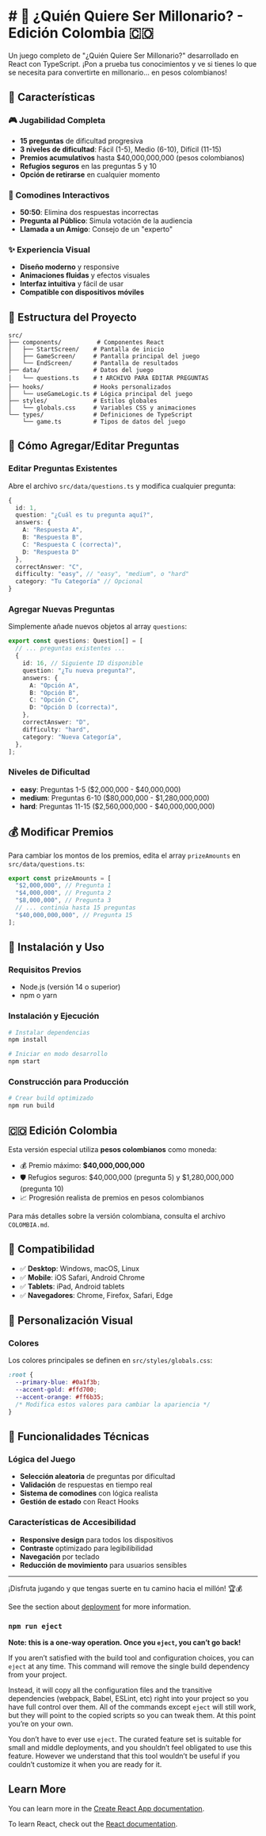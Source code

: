 # # 🎯 ¿Quién Quiere Ser Millonario? - Edición Colombia 🇨🇴

Un juego completo de "¿Quién Quiere Ser Millonario?" desarrollado en React con TypeScript. ¡Pon a prueba tus conocimientos y ve si tienes lo que se necesita para convertirte en millonario... en pesos colombianos!

## 🚀 Características

### 🎮 Jugabilidad Completa

- **15 preguntas** de dificultad progresiva
- **3 niveles de dificultad**: Fácil (1-5), Medio (6-10), Difícil (11-15)
- **Premios acumulativos** hasta $40,000,000,000 (pesos colombianos)
- **Refugios seguros** en las preguntas 5 y 10
- **Opción de retirarse** en cualquier momento

### 🛟 Comodines Interactivos

- **50:50**: Elimina dos respuestas incorrectas
- **Pregunta al Público**: Simula votación de la audiencia
- **Llamada a un Amigo**: Consejo de un "experto"

### ✨ Experiencia Visual

- **Diseño moderno** y responsive
- **Animaciones fluidas** y efectos visuales
- **Interfaz intuitiva** y fácil de usar
- **Compatible con dispositivos móviles**

## 📁 Estructura del Proyecto

```
src/
├── components/          # Componentes React
│   ├── StartScreen/    # Pantalla de inicio
│   ├── GameScreen/     # Pantalla principal del juego
│   └── EndScreen/      # Pantalla de resultados
├── data/               # Datos del juego
│   └── questions.ts    # ❗ ARCHIVO PARA EDITAR PREGUNTAS
├── hooks/              # Hooks personalizados
│   └── useGameLogic.ts # Lógica principal del juego
├── styles/             # Estilos globales
│   └── globals.css     # Variables CSS y animaciones
└── types/              # Definiciones de TypeScript
    └── game.ts         # Tipos de datos del juego
```

## 🎯 Cómo Agregar/Editar Preguntas

### Editar Preguntas Existentes

Abre el archivo `src/data/questions.ts` y modifica cualquier pregunta:

```typescript
{
  id: 1,
  question: "¿Cuál es tu pregunta aquí?",
  answers: {
    A: "Respuesta A",
    B: "Respuesta B",
    C: "Respuesta C (correcta)",
    D: "Respuesta D"
  },
  correctAnswer: "C",
  difficulty: "easy", // "easy", "medium", o "hard"
  category: "Tu Categoría" // Opcional
}
```

### Agregar Nuevas Preguntas

Simplemente añade nuevos objetos al array `questions`:

```typescript
export const questions: Question[] = [
  // ... preguntas existentes ...
  {
    id: 16, // Siguiente ID disponible
    question: "¿Tu nueva pregunta?",
    answers: {
      A: "Opción A",
      B: "Opción B",
      C: "Opción C",
      D: "Opción D (correcta)",
    },
    correctAnswer: "D",
    difficulty: "hard",
    category: "Nueva Categoría",
  },
];
```

### Niveles de Dificultad

- **easy**: Preguntas 1-5 ($2,000,000 - $40,000,000)
- **medium**: Preguntas 6-10 ($80,000,000 - $1,280,000,000)
- **hard**: Preguntas 11-15 ($2,560,000,000 - $40,000,000,000)

## 💰 Modificar Premios

Para cambiar los montos de los premios, edita el array `prizeAmounts` en `src/data/questions.ts`:

```typescript
export const prizeAmounts = [
  "$2,000,000", // Pregunta 1
  "$4,000,000", // Pregunta 2
  "$8,000,000", // Pregunta 3
  // ... continúa hasta 15 preguntas
  "$40,000,000,000", // Pregunta 15
];
```

## 🚀 Instalación y Uso

### Requisitos Previos

- Node.js (versión 14 o superior)
- npm o yarn

### Instalación y Ejecución

```bash
# Instalar dependencias
npm install

# Iniciar en modo desarrollo
npm start
```

### Construcción para Producción

```bash
# Crear build optimizado
npm run build
```

## 🇨🇴 Edición Colombia

Esta versión especial utiliza **pesos colombianos** como moneda:

- 💰 Premio máximo: **$40,000,000,000**
- 🛡️ Refugios seguros: $40,000,000 (pregunta 5) y $1,280,000,000 (pregunta 10)
- 📈 Progresión realista de premios en pesos colombianos

Para más detalles sobre la versión colombiana, consulta el archivo `COLOMBIA.md`.

## 📱 Compatibilidad

- ✅ **Desktop**: Windows, macOS, Linux
- ✅ **Mobile**: iOS Safari, Android Chrome
- ✅ **Tablets**: iPad, Android tablets
- ✅ **Navegadores**: Chrome, Firefox, Safari, Edge

## 🎨 Personalización Visual

### Colores

Los colores principales se definen en `src/styles/globals.css`:

```css
:root {
  --primary-blue: #0a1f3b;
  --accent-gold: #ffd700;
  --accent-orange: #ff6b35;
  /* Modifica estos valores para cambiar la apariencia */
}
```

## 🔧 Funcionalidades Técnicas

### Lógica del Juego

- **Selección aleatoria** de preguntas por dificultad
- **Validación** de respuestas en tiempo real
- **Sistema de comodines** con lógica realista
- **Gestión de estado** con React Hooks

### Características de Accesibilidad

- **Responsive design** para todos los dispositivos
- **Contraste** optimizado para legibilibilidad
- **Navegación** por teclado
- **Reducción de movimiento** para usuarios sensibles

---

¡Disfruta jugando y que tengas suerte en tu camino hacia el millón! 🏆💰

See the section about [deployment](https://facebook.github.io/create-react-app/docs/deployment) for more information.

### `npm run eject`

**Note: this is a one-way operation. Once you `eject`, you can’t go back!**

If you aren’t satisfied with the build tool and configuration choices, you can `eject` at any time. This command will remove the single build dependency from your project.

Instead, it will copy all the configuration files and the transitive dependencies (webpack, Babel, ESLint, etc) right into your project so you have full control over them. All of the commands except `eject` will still work, but they will point to the copied scripts so you can tweak them. At this point you’re on your own.

You don’t have to ever use `eject`. The curated feature set is suitable for small and middle deployments, and you shouldn’t feel obligated to use this feature. However we understand that this tool wouldn’t be useful if you couldn’t customize it when you are ready for it.

## Learn More

You can learn more in the [Create React App documentation](https://facebook.github.io/create-react-app/docs/getting-started).

To learn React, check out the [React documentation](https://reactjs.org/).
